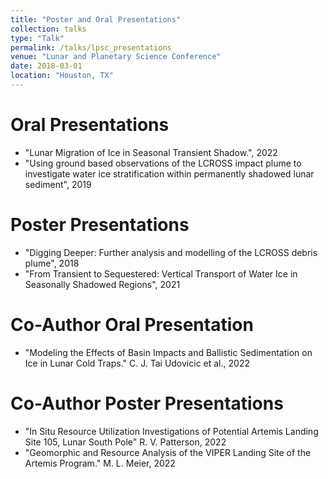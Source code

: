 ```yaml
---
title: "Poster and Oral Presentations"
collection: talks
type: "Talk"
permalink: /talks/lpsc_presentations
venue: "Lunar and Planetary Science Conference"
date: 2018-03-01
location: "Houston, TX"
---
```


Oral Presentations
=====
* "Lunar Migration of Ice in Seasonal Transient Shadow.", 2022
* "Using ground based observations of the LCROSS impact plume to investigate water ice stratification within permanently shadowed lunar sediment", 2019

Poster Presentations
=====
* "Digging Deeper: Further analysis and modelling of the LCROSS debris plume", 2018
* "From Transient to Sequestered:  Vertical Transport of Water Ice in Seasonally Shadowed Regions", 2021

Co-Author Oral Presentation
=====
* "Modeling the Effects of Basin Impacts and Ballistic Sedimentation on Ice in Lunar Cold Traps." C. J. Tai Udovicic et al., 2022

Co-Author Poster Presentations
=====
* "In Situ Resource Utilization Investigations of Potential Artemis Landing Site 105, Lunar South Pole" R. V. Patterson, 2022
* "Geomorphic and Resource Analysis of the VIPER Landing Site of the Artemis Program." M. L. Meier, 2022
